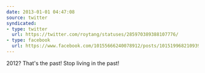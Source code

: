 ```yaml
---
date: 2013-01-01 04:47:08
source: twitter
syndicated:
- type: twitter
  url: https://twitter.com/roytang/statuses/285970389388107776/
- type: facebook
  url: https://www.facebook.com/10155666240078912/posts/10151996821093912
---
```


2012? That's the past! Stop living in the past!